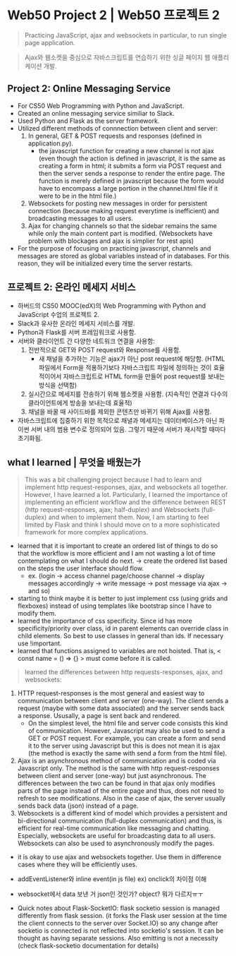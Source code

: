 # Web50 Project 2 | Web50 프로젝트 2
> Practicing JavaScript, ajax and websockets in particular, to run single page application.

> Ajax와 웹소켓을 중심으로 자바스크립트를 연습하기 위한 싱글 페이지 웹 애플리케이션 개발.

## Project 2: Online Messaging Service
- For CS50 Web Programming with Python and JavaScript.
- Created an online messaging service similiar to Slack.
- Used Python and Flask as the server framework.
- Utilized different methods of connnection between client and server:
  1) In general, GET & POST requests and responses (defined in application.py).
     - the javascript function for creating a new channel is not ajax (even though the action is defined in javascript, it is the same as creating a form in html; it submits a form via POST request and then the server sends a response to render the entire page. The function is merely defined in javascript because the form would have to encompass a large portion in the channel.html file if it were to be in the html file.)
  2) Websockets for posting new messages in order for persistent connection (because making request everytime is inefficient) and broadcasting messages to all users.
  3) Ajax for changing channels so that the sidebar remains the same while only the main content part is modified. (Websockets have problem with blockages and ajax is simplier for rest apis)
- For the purpose of focusing on practicing javascript, channels and messages are stored as global variables instead of in databases. For this reason, they will be initialized every time the server restarts.


## 프로젝트 2: 온라인 메세지 서비스
- 하버드의 CS50 MOOC(edX)의 Web Programming with Python and JavaScript 수업의 프로젝트 2.
- Slack과 유사한 온라인 메세지 서비스를 개발.
- Python과 Flask를 서버 프레임워크로 사용함.
- 서버와 클라이언트 간 다양한 네트워크 연결을 사용함:
  1. 전반적으로 GET와 POST request와 Response를 사용함.
     - 새 채널을 추가하는 기능은 ajax가 아닌 post request에 해당함. (HTML 파일에서 Form을 적용하기보다 자바스크립트 파일에 정의하는 것이 효율적이어서 자바스크립트로 HTML form을 만들어 post request를 보내는 방식을 선택함)
  2. 실시간으로 메세지를 전송하기 위해 웹소켓을 사용함. (지속적인 연결과 다수의 클라이언트에게 방송을 보내는데 효율적)
  3. 채널을 바꿀 때 사이드바를 제외한 콘텐츠만 바뀌기 위해 Ajax를 사용함.
- 자바스크립트에 집중하기 위한 목적으로 채녈과 메세지는 데이터베이스가 아닌 파이썬 서버 내의 범용 변수로 정의되어 있음. 그렇기 때문에 서버가 재시작할 때마다 초기화됨.


## what I learned | 무엇을 배웠는가
> This was a bit challenging project because I had to learn and implement http request-responses, ajax, and websockets all together. However, I have learned a lot. Particularly, I learned the importance of implementing an efficient workflow and the difference between REST (http request-responses, ajax; half-duplex) and Websockets (full-duplex) and when to implement them. Now, I am starting to feel limited by Flask and think I should move on to a more sophisticated framework for more complex applications.
- learned that it is important to create an ordered list of things to do so that the workflow is more efficient and I am not wasting a lot of time contemplating on what I should do next. 
-> create the ordered list based on the steps the user interface should flow.
    - ex. (login -> access channel page/choose channel -> display messages accordingly -> write message -> post message via ajax -> and so)
- starting to think maybe it is better to just implement css (using grids and flexboxes) instead of using templates like bootstrap since I have to modify them.
- learned the importance of css specificity. Since id has more specificity/priority over class, id in parent elements can override class in child elements. So best to use classes in general than ids. If necessary use !important.
- learned that functions assigned to variables are not hoisted. That is, < const name = () => {} > must come before it is called.
> learned the differences between http requests-responses, ajax, and websockets:
1) HTTP request-responses is the most general and easiest way to communication between client and server (one-way). The client sends a request (maybe with some data associated) and the server sends back a response. Ususally, a page is sent back and rendered.
    - On the simplest level, the html file and server code consists this kind of communication. However, Javascript may also be used to send a GET or POST request. For example, you can create a form and send it to the server using Javascript but this is does not mean it is ajax (the method is exactly the same with send a form from the html file).
2) Ajax is an asynchronous method of communication and is coded via Javascript only. The method is the same with http request-responses between client and server (one-way) but just asynchronous. The differences between the two can be found in that ajax only modifies parts of the page instead of the entire page and thus, does not need to refresh to see modifications. Also in the case of ajax, the server usually sends back data (json) instead of a page.
3) Websockets is a different kind of model which provides a persistent and bi-directional communication (full-duplex communication) and thus, is efficient for real-time communication like messaging and chatting. Especially, websockets are useful for broadcasting data to all users. Websockets can also be used to asynchronously modify the pages.
+ it is okay to use ajax and websockets together. Use them in difference cases where they will be efficiently uses.

- addEventListener와 inline event(in js file) ex) onclick의 차이점 이해
- websocket에서 data 보낸 거 json인 것인가? object? 뭐가 다르지ㅠㅜ

- Quick notes about Flask-SocketIO: flask socketio session is managed differently from flask session. (it forks the Flask user session at the time the client connects to the server over Socket.IO) so any change after socketio is connected is not reflected into socketio's session. It can be thought as having separate sessions. Also emitting is not a necessity (check flask-socketio documentation for details)
